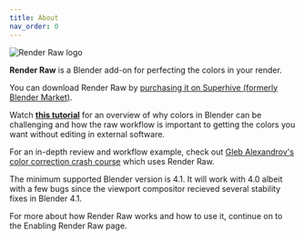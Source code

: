 ```yaml
---
title: About
nav_order: 0
---
```


![Render Raw logo](/images/histogram.jpg)

**Render Raw** is a Blender add-on for perfecting the colors in your render. 

You can download Render Raw by [purchasing it on Superhive (formerly Blender Market)](https://blendermarket.com/creator/products/render-raw/?ref=806). 
 
Watch **[this tutorial](https://www.youtube.com/watch?v=hS7uaTquwWc)** for an overview of why colors in Blender can be challenging and how the raw workflow is important to getting the colors you want without editing in external software. 

For an in-depth review and workflow example, check out [Gleb Alexandrov's color correction crash course](https://www.youtube.com/watch?v=ywG5b2ZDiQ8&pp=0gcJCccJAYcqIYzv) which uses Render Raw. 

The minimum supported Blender version is 4.1. It will work with 4.0 albeit with a few bugs since the viewport compositor recieved several stability fixes in Blender 4.1. 

For more about how Render Raw works and how to use it, continue on to the Enabling Render Raw page. 